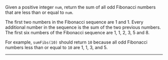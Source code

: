 <div class="challenge-instructions intermediate-algorithm-scripting"><div><section id="description">
<p>Given a positive integer <code>num</code>, return the sum of all odd Fibonacci numbers that are less than or equal to <code>num</code>.</p>
<p>The first two numbers in the Fibonacci sequence are 1 and 1. Every additional number in the sequence is the sum of the two previous numbers. The first six numbers of the Fibonacci sequence are 1, 1, 2, 3, 5 and 8.</p>
<p>For example, <code>sumFibs(10)</code> should return <code>10</code> because all odd Fibonacci numbers less than or equal to <code>10</code> are 1, 1, 3, and 5.</p>
</section></div><hr/></div>